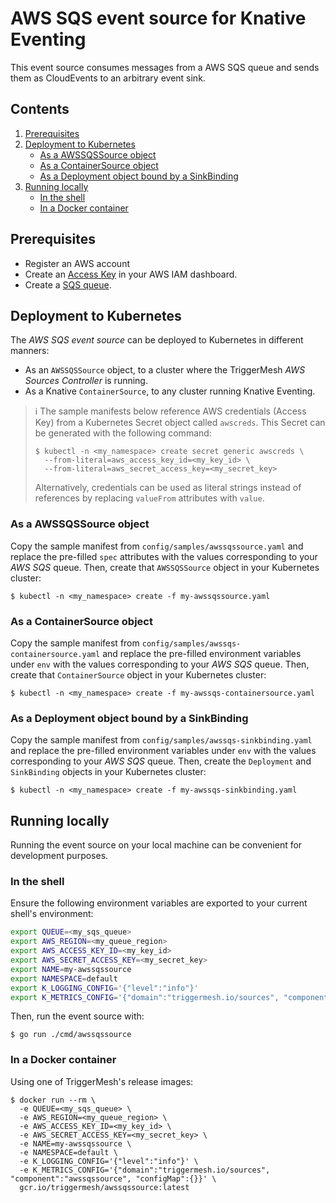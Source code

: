 # AWS SQS event source for Knative Eventing

This event source consumes messages from a AWS SQS queue and sends them as CloudEvents to an arbitrary event sink.

## Contents

1. [Prerequisites](#prerequisites)
1. [Deployment to Kubernetes](#deployment-to-kubernetes)
   * [As a AWSSQSSource object](#as-a-awssqssource-object)
   * [As a ContainerSource object](#as-a-containersource-object)
   * [As a Deployment object bound by a SinkBinding](#as-a-deployment-object-bound-by-a-sinkbinding)
1. [Running locally](#running-locally)
   * [In the shell](#in-the-shell)
   * [In a Docker container](#in-a-docker-container)

## Prerequisites

* Register an AWS account
* Create an [Access Key][doc-accesskey] in your AWS IAM dashboard.
* Create a [SQS queue][doc-sqs].

## Deployment to Kubernetes

The _AWS SQS event source_ can be deployed to Kubernetes in different manners:

* As an `AWSSQSSource` object, to a cluster where the TriggerMesh _AWS Sources Controller_ is running.
* As a Knative `ContainerSource`, to any cluster running Knative Eventing.

> :information_source: The sample manifests below reference AWS credentials (Access Key) from a Kubernetes Secret object
> called `awscreds`. This Secret can be generated with the following command:
>
> ```console
> $ kubectl -n <my_namespace> create secret generic awscreds \
>   --from-literal=aws_access_key_id=<my_key_id> \
>   --from-literal=aws_secret_access_key=<my_secret_key>
> ```
>
> Alternatively, credentials can be used as literal strings instead of references by replacing `valueFrom` attributes
> with `value`.

### As a AWSSQSSource object

Copy the sample manifest from `config/samples/awssqssource.yaml` and replace the pre-filled `spec` attributes with the
values corresponding to your _AWS SQS_ queue. Then, create that `AWSSQSSource` object in your Kubernetes cluster:

```console
$ kubectl -n <my_namespace> create -f my-awssqssource.yaml
```

### As a ContainerSource object

Copy the sample manifest from `config/samples/awssqs-containersource.yaml` and replace the pre-filled environment
variables under `env` with the values corresponding to your _AWS SQS_ queue. Then, create that `ContainerSource` object
in your Kubernetes cluster:

```console
$ kubectl -n <my_namespace> create -f my-awssqs-containersource.yaml
```

### As a Deployment object bound by a SinkBinding

Copy the sample manifest from `config/samples/awssqs-sinkbinding.yaml` and replace the pre-filled environment variables
under `env` with the values corresponding to your _AWS SQS_ queue. Then, create the `Deployment` and `SinkBinding`
objects in your Kubernetes cluster:

```console
$ kubectl -n <my_namespace> create -f my-awssqs-sinkbinding.yaml
```

## Running locally

Running the event source on your local machine can be convenient for development purposes.

### In the shell

Ensure the following environment variables are exported to your current shell's environment:

```sh
export QUEUE=<my_sqs_queue>
export AWS_REGION=<my_queue_region>
export AWS_ACCESS_KEY_ID=<my_key_id>
export AWS_SECRET_ACCESS_KEY=<my_secret_key>
export NAME=my-awssqssource
export NAMESPACE=default
export K_LOGGING_CONFIG='{"level":"info"}'
export K_METRICS_CONFIG='{"domain":"triggermesh.io/sources", "component":"awssqssource", "configMap":{}}'
```

Then, run the event source with:

```console
$ go run ./cmd/awssqssource
```

### In a Docker container

Using one of TriggerMesh's release images:

```console
$ docker run --rm \
  -e QUEUE=<my_sqs_queue> \
  -e AWS_REGION=<my_queue_region> \
  -e AWS_ACCESS_KEY_ID=<my_key_id> \
  -e AWS_SECRET_ACCESS_KEY=<my_secret_key> \
  -e NAME=my-awssqssource \
  -e NAMESPACE=default \
  -e K_LOGGING_CONFIG='{"level":"info"}' \
  -e K_METRICS_CONFIG='{"domain":"triggermesh.io/sources", "component":"awssqssource", "configMap":{}}' \
  gcr.io/triggermesh/awssqssource:latest
```

[doc-accesskey]: https://docs.aws.amazon.com/general/latest/gr/aws-sec-cred-types.html#access-keys-and-secret-access-keys
[doc-sqs]: https://docs.aws.amazon.com/AWSSimpleQueueService/latest/SQSDeveloperGuide/sqs-create-queue.html
